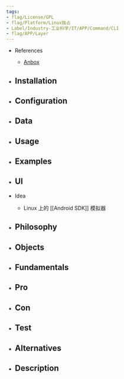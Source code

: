 ```yaml
---
tags:
- flag/License/GPL
- flag/Platform/Linux独占
- Label/Industry-工业科学/IT/APP/Command/CLI
- flag/APP/Layer
---
```


- References
    - [Anbox](https://github.com/anbox)

- Installation
    - 

- Configuration
    - 

- Data
    - 

- Usage
    - 

- Examples
    - 

- UI
    - 

- Idea
    - Linux 上的 [[Android SDK]] 模拟器

- Philosophy
    - 

- Objects
    - 

- Fundamentals
    - 

- Pro
    - 

- Con
    - 

- Test
    - 

- Alternatives
    - 

- Description
    - 
